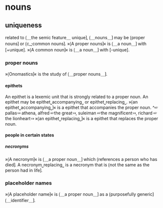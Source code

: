 
# nouns

## uniqueness

related to ⟮＿the semic feature＿ unique⟯, ⟮＿nouns＿⟯ may be ⟮proper nouns⟯ or ⟮c_;common nouns⟯.
»⟮A proper nouns⟯« is ⟮＿a noun＿⟯ with [+unique].
»⟮A common noun⟯« is ⟮＿a noun＿⟯ with [-unique].

### proper nouns

»⟮Onomastics⟯« is the study of ⟮＿proper nouns＿⟯.

#### epithets

An epithet is a lexemic unit that is strongly related to a proper noun.
An epithet may be epithet⎵accompanying⎵ or epithet⎵replacing⎵.
»⟮an epithet⎵accompanying⎵⟯« is a epithet that accompanies the proper noun.
^☞pallas☜ athena, alfred ☞the great☜, suleiman ☞the magnificent☜, richard ☞the lionheart☜
»⟮an epithet⎵replacing⎵⟯« is a epithet that replaces the proper noun.

#### people in certain states

##### necronyms

»⟮A necronym⟯« is ⟮＿a proper noun＿⟯ which ⟮references a person who has died⟯.
A necronym⎵replacing⎵ is a necronym that is ⟮not the same as the person had in life⟯.

### placeholder names

»⟮A placeholder name⟯« is ⟮＿a proper noun＿⟯ as a ⟮purposefully generic⟯ ⟮＿identifier＿⟯.